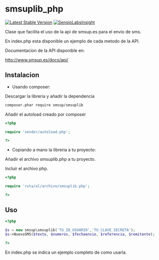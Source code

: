 smsuplib_php
============

[![Latest Stable Version](https://poser.pugx.org/smsup/smsuplib/v/stable.svg)](https://packagist.org/packages/smsup/smsuplib)
[![SensioLabsInsight](https://insight.sensiolabs.com/projects/d40de0a5-628b-4bc2-aec8-82e9b98ca7dc/mini.png)](https://insight.sensiolabs.com/projects/d40de0a5-628b-4bc2-aec8-82e9b98ca7dc)


Clase que facilita el uso de la api de smsup.es para el envio de sms.

En index.php esta disponible un ejemplo de cada metodo de la API.

Documentacion de la API disponible en:

http://www.smsup.es/docs/api/

Instalacion
-----------

- Usando composer:

Descargar la libreria y añadir la dependencia

``` bash
composer.phar require smsup/smsuplib
```

Añadir el autoload creado por composer

``` php
<?php

require 'vendor/autoload.php';

?>
```

- Copiando a mano la libreria a tu proyecto:

Añadir el archivo smsuplib.php a tu proyecto.

Incluir el archivo php.

``` php
<?php

require 'ruta/al/archivo/smsuplib.php';

?>
```

Uso
---

``` php
<?php

$s = new smsup\smsuplib('TU_ID_USUARIO','TU_CLAVE_SECRETA');
$s->NuevoSMS($texto, $numeros, $fechaenvio, $referencia, $remitente);

?>
```

En index.php se indica un ejemplo completo de como usarla.
